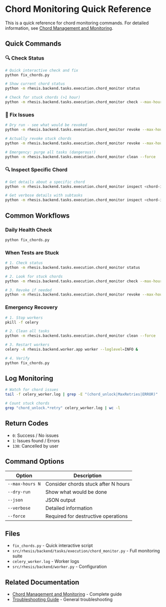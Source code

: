 # Chord Monitoring Quick Reference

This is a quick reference for chord monitoring commands. For detailed information, see [Chord Management and Monitoring](chord-management.md).

## Quick Commands

### 🔍 Check Status
```bash
# Quick interactive check and fix
python fix_chords.py

# Show current chord status
python -m rhesis.backend.tasks.execution.chord_monitor status

# Check for stuck chords (>1 hour)
python -m rhesis.backend.tasks.execution.chord_monitor check --max-hours 1
```

### 🔧 Fix Issues
```bash
# Dry run - see what would be revoked
python -m rhesis.backend.tasks.execution.chord_monitor revoke --max-hours 1 --dry-run

# Actually revoke stuck chords
python -m rhesis.backend.tasks.execution.chord_monitor revoke --max-hours 1

# Emergency: purge all tasks (dangerous!)
python -m rhesis.backend.tasks.execution.chord_monitor clean --force
```

### 🔍 Inspect Specific Chord
```bash
# Get details about a specific chord
python -m rhesis.backend.tasks.execution.chord_monitor inspect <chord-id>

# Get verbose details with subtasks
python -m rhesis.backend.tasks.execution.chord_monitor inspect <chord-id> --verbose
```

## Common Workflows

### Daily Health Check
```bash
python fix_chords.py
```

### When Tests are Stuck
```bash
# 1. Check status
python -m rhesis.backend.tasks.execution.chord_monitor status

# 2. Look for stuck chords
python -m rhesis.backend.tasks.execution.chord_monitor check --max-hours 0.5

# 3. Revoke if needed
python -m rhesis.backend.tasks.execution.chord_monitor revoke --max-hours 0.5
```

### Emergency Recovery
```bash
# 1. Stop workers
pkill -f celery

# 2. Clean all tasks
python -m rhesis.backend.tasks.execution.chord_monitor clean --force

# 3. Restart workers
celery -A rhesis.backend.worker.app worker --loglevel=INFO &

# 4. Verify
python fix_chords.py
```

## Log Monitoring

```bash
# Watch for chord issues
tail -f celery_worker.log | grep -E "(chord_unlock|MaxRetries|ERROR)"

# Count stuck chords
grep "chord_unlock.*retry" celery_worker.log | wc -l
```

## Return Codes

- `0`: Success / No issues
- `1`: Issues found / Errors
- `130`: Cancelled by user

## Command Options

| Option | Description |
|--------|-------------|
| `--max-hours N` | Consider chords stuck after N hours |
| `--dry-run` | Show what would be done |
| `--json` | JSON output |
| `--verbose` | Detailed information |
| `--force` | Required for destructive operations |

## Files

- `fix_chords.py` - Quick interactive script
- `src/rhesis/backend/tasks/execution/chord_monitor.py` - Full monitoring suite
- `celery_worker.log` - Worker logs
- `src/rhesis/backend/worker.py` - Configuration

## Related Documentation

- [Chord Management and Monitoring](chord-management.md) - Complete guide
- [Troubleshooting Guide](troubleshooting.md) - General troubleshooting 